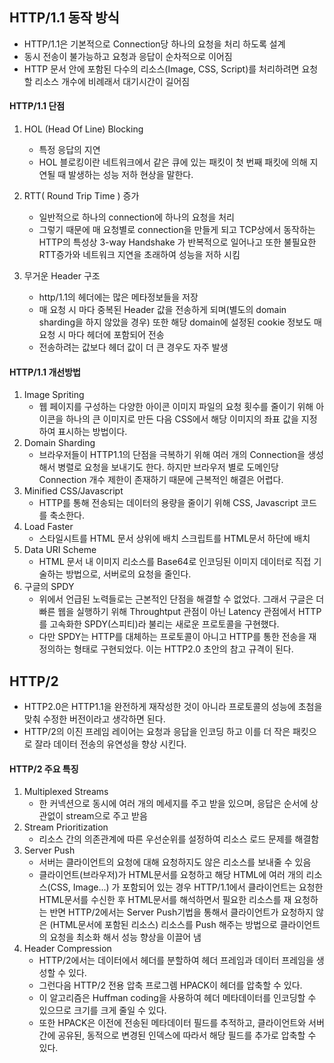 ## HTTP/1.1 동작 방식
- HTTP/1.1은 기본적으로 Connection당 하나의 요청을 처리 하도록 설계
- 동시 전송이 불가능하고 요청과 응답이 순차적으로 이어짐
- HTTP 문서 안에 포함된 다수의 리소스(Image, CSS, Script)를 처리하려면 요청할 리소스 개수에 비례래서 대기시간이 길어짐

#### HTTP/1.1 단점
1. HOL (Head Of Line) Blocking 
    - 특정 응답의 지연
    - HOL 블로킹이란 네트워크에서 같은 큐에 있는 패킷이 첫 번째 패킷에 의해 지연될 때 발생하는 성능 저하 현상을 말한다.

2. RTT( Round Trip Time ) 증가
    - 일반적으로 하나의 connection에 하나의 요청을 처리 
    - 그렇기 때문에 매 요청별로 connection을 만들게 되고 TCP상에서 동작하는 HTTP의 특성상 3-way Handshake 가 반복적으로 일어나고 또한 불필요한 RTT증가와 네트워크 지연을 초래하여 성능을 저하 시킴

3. 무거운 Header 구조
    - http/1.1의 헤더에는 많은 메타정보들을 저장 
    - 매 요청 시 마다 중복된 Header 값을 전송하게 되며(별도의 domain sharding을 하지 않았을 경우) 또한 해당 domain에 설정된 cookie 정보도 매 요청 시 마다 헤더에 포함되어 전송 
    - 전송하려는 값보다 헤더 값이 더 큰 경우도 자주 발생

#### HTTP/1.1 개선방법
1. Image Spriting
    - 웹 페이지를 구성하는 다양한 아이콘 이미지 파일의 요청 횟수를 줄이기 위해 아이콘을 하나의 큰 이미지로 만든 다음 CSS에서 해당 이미지의 좌표 값을 지정하여 표시하는 방법이다.
2. Domain Sharding
    - 브라우저들이 HTTP1.1의 단점을 극복하기 위해 여러 개의 Connection을 생성해서 병렬로 요청을 보내기도 한다. 하지만 브라우저 별로 도메인당 Connection 개수 제한이 존재하기 때문에 근복적인 해결은 어렵다.
3. Minified CSS/Javascript
    - HTTP를 통해 전송되는 데이터의 용량을 줄이기 위해 CSS, Javascript 코드를 축소한다.
4. Load Faster
    - 스타일시트를 HTML 문서 상위에 배치 
   스크립트를 HTML문서 하단에 배치
5. Data URI Scheme
    - HTML 문서 내 이미지 리소스를 Base64로 인코딩된 이미지 데이터로 직접 기술하는 방법으로, 서버로의 요청을 줄인다.
6. 구글의 SPDY
    - 위에서 언급된 노력들로는 근본적인 단점을 해결할 수 없었다. 그래서 구글은 더 빠른 웹을 실행하기 위해 Throughtput 관점이 아닌 Latency 관점에서 HTTP를 고속화한 SPDY(스피티)라 불리는 새로운 프로토콜을 구현했다. 
    - 다만 SPDY는 HTTP를 대체하는 프로토콜이 아니고 HTTP를 통한 전송을 재정의하는 형태로 구현되었다. 이는 HTTP2.0 초안의 참고 규격이 된다. 

## HTTP/2
- HTTP2.0은 HTTP1.1을 완전하게 재작성한 것이 아니라 프로토콜의 성능에 초첨을 맞춰 수정한 버전이라고 생각하면 된다.
- HTTP/2의 이진 프레임 레이어는 요청과 응답을 인코딩 하고 이를 더 작은 패킷으로 잘라 데이터 전송의 유연성을 향상 시킨다.

#### HTTP/2 주요 특징
1. Multiplexed Streams
    - 한 커넥션으로 동시에 여러 개의 메세지를 주고 받을 있으며, 응답은 순서에 상관없이 stream으로 주고 받음
2. Stream Prioritization
    -  리소스 간의 의존관계에 따른 우선순위를 설정하여 리소스 로드 문제를 해결함
3. Server Push
    - 서버는 클라이언트의 요청에 대해 요청하지도 않은 리소스를 보내줄 수 있음 
    - 클라이언트(브라우저)가 HTML문서를 요청하고 해당 HTML에 여러 개의 리소스(CSS, Image...) 가 포함되어 있는 경우 HTTP/1.1에서 클라이언트는 요청한 HTML문서를 수신한 후  HTML문서를 해석하면서 필요한 리소스를 재 요청하는 반면 HTTP/2에서는 Server Push기법을 통해서 클라이언트가 요청하지 않은 (HTML문서에 포함된 리소스) 리소스를 Push 해주는 방법으로 클라이언트의 요청을 최소화 해서 성능 향상을 이끌어 냄
4. Header Compression
    -  HTTP/2에서는 데이터에서 헤더를 분할하여 헤더 프레임과 데이터 프레임을 생성할 수 있다.
    - 그런다음 HTTP/2 전용 압축 프로그렘 HPACK이 헤더를 압축할 수 있다. 
    - 이 알고리즘은 Huffman coding을 사용하여 헤더 메타데이터를 인코딩할 수 있으므로 크기를 크게 줄일 수 있다.
    -  또한 HPACK은 이전에 전송된 메타데이터 필드를 추적하고, 클라이언트와 서버간에 공유된, 동적으로 변경된 인덱스에 따라서 해당 필드를 추가로 압축할 수 있다.

